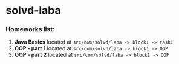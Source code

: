 # solvd-laba

### Homeworks list:
1. <b>Java Basics</b> located at `src/com/solvd/laba -> block1 -> task1`
2. <b>OOP - part 1</b> located at `src/com/solvd/laba -> block1 -> OOP`
3. <b>OOP - part 2</b> located at `src/com/solvd/laba -> block1 -> OOP`
